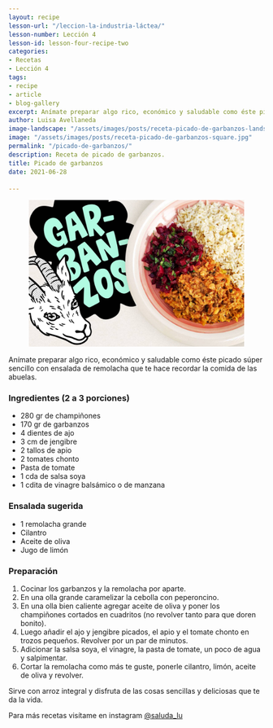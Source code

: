 ```yaml
---
layout: recipe
lesson-url: "/leccion-la-industria-láctea/"
lesson-number: Lección 4
lesson-id: lesson-four-recipe-two
categories:
- Recetas
- Lección 4
tags:
- recipe
- article
- blog-gallery
excerpt: Anímate preparar algo rico, económico y saludable como éste picado súper sencillo con ensalada de remolacha que te hace recordar la comida de las abuelas.
author: Luisa Avellaneda
image-landscape: "/assets/images/posts/receta-picado-de-garbanzos-landscape.jpg"
image: "/assets/images/posts/receta-picado-de-garbanzos-square.jpg"
permalink: "/picado-de-garbanzos/"
description: Receta de picado de garbanzos.
title: Picado de garbanzos
date: 2021-06-28

---
```

<figure>
<img src="../assets/images/posts/receta-picado-de-garbanzos-landscape.jpg">
</figure>

<p>Anímate preparar algo rico, económico y saludable como éste picado súper sencillo con ensalada de remolacha que te hace recordar la comida de las abuelas.</p>

<h3>Ingredientes (2 a 3 porciones)</h3>

<ul>
  <li>280 gr de champiñones</li>
  <li>170 gr de garbanzos</li>
  <li>4 dientes de ajo</li>
  <li>3 cm de jengibre</li>
  <li>2 tallos de apio</li>
  <li>2 tomates chonto</li>
  <li>Pasta de tomate</li>
  <li>1 cda de salsa soya </li>
  <li>1 cdita de vinagre balsámico o de manzana</li>
</ul>

<h3>Ensalada sugerida</h3>

<ul>
  <li>1 remolacha grande</li>
  <li>Cilantro</li>
  <li>Aceite de oliva</li>
  <li>Jugo de limón</li>
</ul>

<h3>Preparación</h3>

<ol>
  <li>Cocinar los garbanzos y la remolacha por aparte.</li>
  <li>En una olla grande caramelizar la cebolla con peperoncino.</li>
  <li>En una olla bien caliente agregar aceite de oliva y poner los champiñones cortados en cuadritos (no revolver tanto para que doren bonito).</li>
  <li>Luego añadir el ajo y jengibre picados, el apio y el tomate chonto en trozos pequeños. Revolver por un par de minutos.</li>
  <li>Adicionar la salsa soya, el vinagre, la pasta de tomate, un poco de agua y salpimentar.</li>
  <li>Cortar la remolacha como más te guste, ponerle cilantro, limón, aceite de oliva y revolver.</li>
</ol>

<p>Sirve con arroz integral y disfruta de las cosas sencillas y deliciosas que te da la vida.</p>

<p class="post-content-p post-content-space">Para más recetas visítame en instagram <a class="link" target="_blank" href="https://www.instagram.com/saluda_lu">@saluda_lu</a></p>
